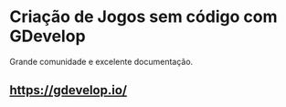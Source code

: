# Criação de Jogos sem código com GDevelop

Grande comunidade e excelente documentação.

## https://gdevelop.io/



